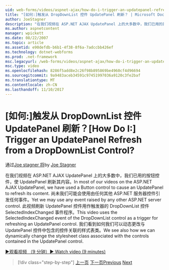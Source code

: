 ```yaml
---
uid: web-forms/videos/aspnet-ajax/how-do-i-trigger-an-updatepanel-refresh-from-a-dropdownlist-control
title: "[如何:]触发从 DropDownList 控件 UpdatePanel 刷新？ | Microsoft Docs"
author: JoeStagner
description: "在我们视频在 ASP.NET AJAX UpdatePanel 上的大多数中，我们已用的按钮控件，使 UpdatePanel 刷新其内容。 我们可能使用的任何事件..."
ms.author: aspnetcontent
manager: wpickett
ms.date: 08/22/2007
ms.topic: article
ms.assetid: e90defdb-b6b1-4f38-8f6a-7adccbb426ef
ms.technology: dotnet-webforms
ms.prod: .net-framework
msc.legacyurl: /web-forms/videos/aspnet-ajax/how-do-i-trigger-an-updatepanel-refresh-from-a-dropdownlist-control
msc.type: video
ms.openlocfilehash: 8286f5add8e2c26f98b895869be4960cf4d96694
ms.sourcegitcommit: 9a9483aceb34591c97451997036a9120c3fe2baf
ms.translationtype: MT
ms.contentlocale: zh-CN
ms.lasthandoff: 11/10/2017
---
```

<a name="how-do-i-trigger-an-updatepanel-refresh-from-a-dropdownlist-control"></a><span data-ttu-id="b7f31-105">[如何:]触发从 DropDownList 控件 UpdatePanel 刷新？</span><span class="sxs-lookup"><span data-stu-id="b7f31-105">[How Do I:] Trigger an UpdatePanel Refresh from a DropDownList Control?</span></span>
====================
<span data-ttu-id="b7f31-106">通过[Joe stagner 将](https://github.com/JoeStagner)</span><span class="sxs-lookup"><span data-stu-id="b7f31-106">by [Joe Stagner](https://github.com/JoeStagner)</span></span>

<span data-ttu-id="b7f31-107">在我们视频在 ASP.NET AJAX UpdatePanel 上的大多数中，我们已用的按钮控件，使 UpdatePanel 刷新其内容。</span><span class="sxs-lookup"><span data-stu-id="b7f31-107">In most of our videos on the ASP.NET AJAX UpdatePanel, we have used a Button control to cause an UpdatePanel to refresh its content.</span></span> <span data-ttu-id="b7f31-108">尚未我们可能会使用由任何其他 ASP.NET 服务器控件引发任何事件。</span><span class="sxs-lookup"><span data-stu-id="b7f31-108">Yet we may use any event raised by any other ASP.NET server control.</span></span> <span data-ttu-id="b7f31-109">此视频刷新 UpdatePanel 控件用作触发器的 DropDownList 控件 SelectedIndexChanged 事件程序。</span><span class="sxs-lookup"><span data-stu-id="b7f31-109">This video uses the SelectedIndexChanged event of the DropDownList control as a trigger for refreshing an UpdatePanel control.</span></span> <span data-ttu-id="b7f31-110">我们看到如何我们可以动态更改与 UpdatePanel 控件中包含的控件关联的样式表类。</span><span class="sxs-lookup"><span data-stu-id="b7f31-110">We see also how we can dynamically change the stylesheet class associated with the controls contained in the UpdatePanel control.</span></span>

[<span data-ttu-id="b7f31-111">&#9654;观看视频 （9 分钟）</span><span class="sxs-lookup"><span data-stu-id="b7f31-111">&#9654; Watch video (9 minutes)</span></span>](https://channel9.msdn.com/Blogs/ASP-NET-Site-Videos/how-do-i-trigger-an-updatepanel-refresh-from-a-dropdownlist-control)

>[!div class="step-by-step"]
<span data-ttu-id="b7f31-112">[上一页](how-do-i-implement-the-persistent-communications-pattern-using-web-services.md)
[下一页](how-do-i-create-an-aspnet-ajax-extender-from-scratch.md)</span><span class="sxs-lookup"><span data-stu-id="b7f31-112">[Previous](how-do-i-implement-the-persistent-communications-pattern-using-web-services.md)
[Next](how-do-i-create-an-aspnet-ajax-extender-from-scratch.md)</span></span>
